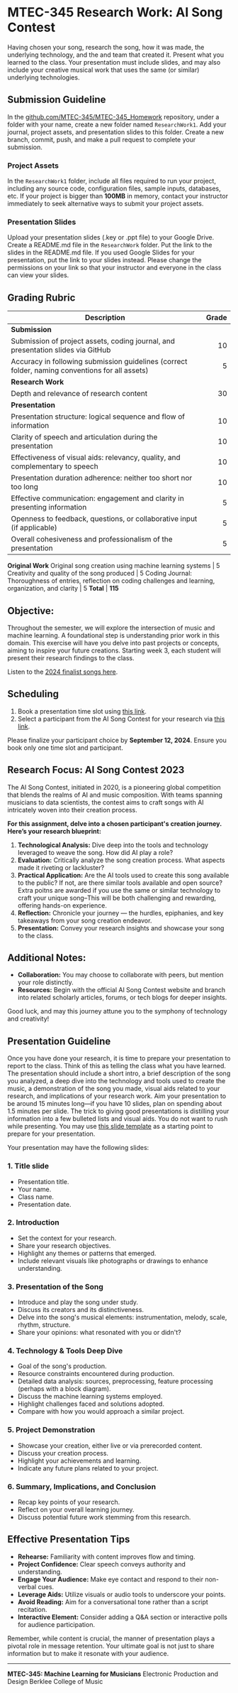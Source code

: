 # MTEC-345 Research Work: AI Song Contest

Having chosen your song, research the song, how it was made, the underlying technology, and the and team that created it. Present what you learned to the class. Your presentation must include slides, and may also include your creative musical work that uses the same (or similar) underlying technologies.

## Submission Guideline
In the [github.com/MTEC-345/MTEC-345_Homework](https://github.com/MTEC-345/MTEC-345_Homework_Fall2024) repository, under a folder with your name, create a new folder named `ResearchWork1`. Add your journal, project assets, and presentation slides to this folder. Create a new branch, commit, push, and make a pull request to complete your submission.

### Project Assets
In the `ResearchWork1` folder, include all files required to run your project, including any source code, configuration files, sample inputs, databases, etc. If your project is bigger than **100MB** in memory, contact your instructor immediately to seek alternative ways to submit your project assets.

### Presentation Slides
Upload your presentation slides (.key or .ppt file) to your Google Drive. Create a README.md file in the `ResearchWork` folder. Put the link to the slides in the README.md file. If you used Google Slides for your presentation, put the link to your slides instead. Please change the permissions on your link so that your instructor and everyone in the class can view your slides.

## Grading Rubric

Description|Grade
---|---:|
**Submission**|
Submission of project assets, coding journal, and presentation slides via GitHub | 10
Accuracy in following submission guidelines (correct folder, naming conventions for all assets) | 5
**Research Work**|
Depth and relevance of research content | 30
**Presentation**|
Presentation structure: logical sequence and flow of information | 10
Clarity of speech and articulation during the presentation | 10
Effectiveness of visual aids: relevancy, quality, and complementary to speech | 10
Presentation duration adherence: neither too short nor too long | 10
Effective communication: engagement and clarity in presenting information | 5
Openness to feedback, questions, or collaborative input (if applicable) | 5
Overall cohesiveness and professionalism of the presentation | 5
**Original Work**
Original song creation using machine learning systems | 5
Creativity and quality of the song produced | 5
Coding Journal: Thoroughness of entries, reflection on coding challenges and learning, organization, and clarity | 5
**Total** | **115**

## Objective:
Throughout the semester, we will explore the intersection of music and machine learning. A foundational step is understanding prior work in this domain. This exercise will have you delve into past projects or concepts, aiming to inspire your future creations. Starting week 3, each student will present their research findings to the class.

Listen to the [2024 finalist songs here](https://www.aisongcontest.com/the-2024-finalists).

## Scheduling
1. Book a presentation time slot using [this link](https://tallycal.com/p/1486340).
2. Select a participant from the AI Song Contest for your research via [this link](https://www.signupgenius.com/go/10C0B4FABAC2DA5F4C25-51107316-choose).

Please finalize your participant choice by **September 12, 2024**. Ensure you book only one time slot and participant.

## Research Focus: AI Song Contest 2023
The AI Song Contest, initiated in 2020, is a pioneering global competition that blends the realms of AI and music composition. With teams spanning musicians to data scientists, the contest aims to craft songs with AI intricately woven into their creation process.



**For this assignment, delve into a chosen participant's creation journey. Here’s your research blueprint:**

1. **Technological Analysis:** Dive deep into the tools and technology leveraged to weave the song. How did AI play a role?
2. **Evaluation:** Critically analyze the song creation process. What aspects made it riveting or lackluster?
3. **Practical Application:** Are the AI tools used to create this song available to the public? If not, are there similar tools available and open source? Extra poitns are awarded if you use the same or similar technology to craft your unique song–This will be both challenging and rewarding, offering hands-on experience.
4. **Reflection:** Chronicle your journey — the hurdles, epiphanies, and key takeaways from your song creation endeavor.
5. **Presentation:** Convey your research insights and showcase your song to the class.

## Additional Notes:
- **Collaboration:** You may choose to collaborate with peers, but mention your role distinctly.
- **Resources:** Begin with the official AI Song Contest website and branch into related scholarly articles, forums, or tech blogs for deeper insights.

Good luck, and may this journey attune you to the symphony of technology and creativity!

## Presentation Guideline
Once you have done your research, it is time to prepare your presentation to report to the class. Think of this as telling the class what you have learned. The presentation should include a short intro, a brief description of the song you analyzed, a deep dive into the technology and tools used to create the music, a demonstration of the song you made, visual aids related to your research, and implications of your research work. Aim your presentation to be around 15 minutes long—if you have 10 slides, plan on spending about 1.5 minutes per slide. The trick to giving good presentations is distilling your information into a few bulleted lists and visual aids. You do not want to rush while presenting. You may use [this slide template](./ResearchPresentation.key) as a starting point to prepare for your presentation.

Your presentation may have the following slides:

### 1. Title slide
* Presentation title.
* Your name.
* Class name.
* Presentation date.

### 2. Introduction
* Set the context for your research.
* Share your research objectives.
* Highlight any themes or patterns that emerged.
* Include relevant visuals like photographs or drawings to enhance understanding.

### 3. Presentation of the Song
* Introduce and play the song under study.
* Discuss its creators and its distinctiveness.
* Delve into the song's musical elements: instrumentation, melody, scale, rhythm, structure.
* Share your opinions: what resonated with you or didn't?

### 4. Technology & Tools Deep Dive
* Goal of the song's production.
* Resource constraints encountered during production.
* Detailed data analysis: sources, preprocessing, feature processing (perhaps with a block diagram).
* Discuss the machine learning systems employed.
* Highlight challenges faced and solutions adopted.
* Compare with how you would approach a similar project.

### 5. Project Demonstration
* Showcase your creation, either live or via prerecorded content.
* Discuss your creation process.
* Highlight your achievements and learning.
* Indicate any future plans related to your project.

### 6. Summary, Implications, and Conclusion
* Recap key points of your research.
* Reflect on your overall learning journey.
* Discuss potential future work stemming from this research.

## Effective Presentation Tips
* **Rehearse:** Familiarity with content improves flow and timing.
* **Project Confidence:** Clear speech conveys authority and understanding.
* **Engage Your Audience:** Make eye contact and respond to their non-verbal cues.
* **Leverage Aids:** Utilize visuals or audio tools to underscore your points.
* **Avoid Reading:** Aim for a conversational tone rather than a script recitation.
* **Interactive Element:** Consider adding a Q&A section or interactive polls for audience participation.

Remember, while content is crucial, the manner of presentation plays a pivotal role in message retention. Your ultimate goal is not just to share information but to make it resonate with your audience.

---
**MTEC-345: Machine Learning for Musicians**
Electronic Production and Design
Berklee College of Music